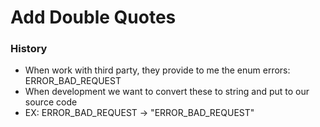 # Add Double Quotes

### History
- When work with third party, they provide to me the enum errors: ERROR_BAD_REQUEST
- When development we want to convert these to string and put to our source code
- EX: ERROR_BAD_REQUEST -> "ERROR_BAD_REQUEST"
